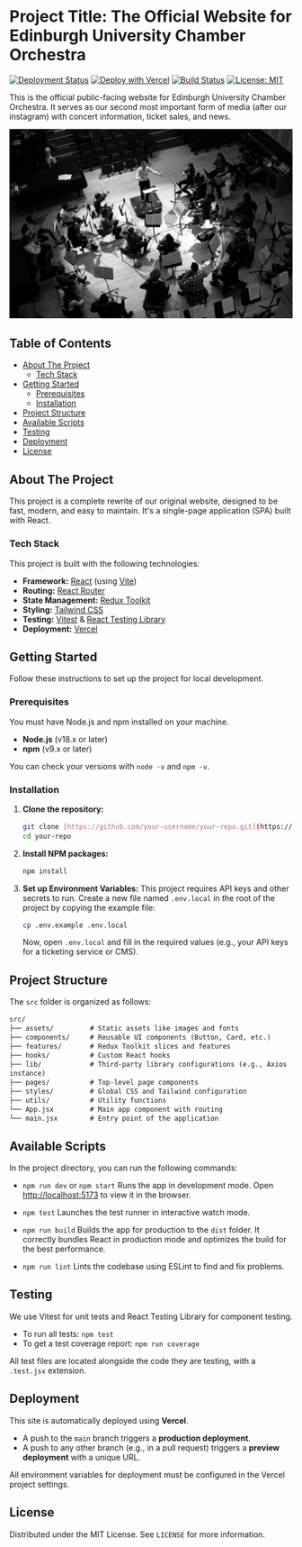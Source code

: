 # Project Title: The Official Website for Edinburgh University Chamber Orchestra

[![Deployment Status](https://img.shields.io/vercel/deployment/paolominhas/EUCO-Website/main?label=Vercel)](https://euco-website.vercel.app)
[![Deploy with Vercel](https://vercel.com/button)](https://vercel.com/new/clone?repository-url=https%3A%2F%2Fgithub.com%2Fpaolominhas%2FEUCO-Website)
[![Build Status](https://img.shields.io/github/actions/workflow/status/paolominhas/EUCO-Website/ci.yml?branch=main)](https://github.com/paolominhas/EUCO-Website/actions)
[![License: MIT](https://img.shields.io/badge/License-MIT-blue.svg)](https://opensource.org/licenses/MIT)

This is the official public-facing website for Edinburgh University Chamber Orchestra. It serves as our second most important form of media (after our instagram) with concert information, ticket sales, and news.

![A screenshot of the website homepage (25/09/25).](public/backgrounds/hero-photo.jpg)

## Table of Contents

- [About The Project](#about-the-project)
  - [Tech Stack](#tech-stack)
- [Getting Started](#getting-started)
  - [Prerequisites](#prerequisites)
  - [Installation](#installation)
- [Project Structure](#project-structure)
- [Available Scripts](#available-scripts)
- [Testing](#testing)
- [Deployment](#deployment)
- [License](#license)

## About The Project

This project is a complete rewrite of our original website, designed to be fast, modern, and easy to maintain. It's a single-page application (SPA) built with React.

### Tech Stack

This project is built with the following technologies:
* **Framework:** [React](https://reactjs.org/) (using [Vite](https://vitejs.dev/))
* **Routing:** [React Router](https://reactrouter.com/)
* **State Management:** [Redux Toolkit](https://redux-toolkit.js.org/)
* **Styling:** [Tailwind CSS](https://tailwindcss.com/)
* **Testing:** [Vitest](https://vitest.dev/) & [React Testing Library](https://testing-library.com/)
* **Deployment:** [Vercel](https://vercel.com/)

## Getting Started

Follow these instructions to set up the project for local development.

### Prerequisites

You must have Node.js and npm installed on your machine.
* **Node.js** (v18.x or later)
* **npm** (v9.x or later)

You can check your versions with `node -v` and `npm -v`.

### Installation

1.  **Clone the repository:**
    ```bash
    git clone [https://github.com/your-username/your-repo.git](https://github.com/your-username/your-repo.git)
    cd your-repo
    ```

2.  **Install NPM packages:**
    ```bash
    npm install
    ```

3.  **Set up Environment Variables:**
    This project requires API keys and other secrets to run.
    Create a new file named `.env.local` in the root of the project by copying the example file:
    ```bash
    cp .env.example .env.local
    ```
    Now, open `.env.local` and fill in the required values (e.g., your API keys for a ticketing service or CMS).

## Project Structure

The `src` folder is organized as follows:

```
src/
├── assets/         # Static assets like images and fonts
├── components/     # Reusable UI components (Button, Card, etc.)
├── features/       # Redux Toolkit slices and features
├── hooks/          # Custom React hooks
├── lib/            # Third-party library configurations (e.g., Axios instance)
├── pages/          # Top-level page components
├── styles/         # Global CSS and Tailwind configuration
├── utils/          # Utility functions
└── App.jsx         # Main app component with routing
└── main.jsx        # Entry point of the application
```

## Available Scripts

In the project directory, you can run the following commands:

-   `npm run dev` or `npm start`
    Runs the app in development mode. Open [http://localhost:5173](http://localhost:5173) to view it in the browser.

-   `npm test`
    Launches the test runner in interactive watch mode.

-   `npm run build`
    Builds the app for production to the `dist` folder. It correctly bundles React in production mode and optimizes the build for the best performance.

-   `npm run lint`
    Lints the codebase using ESLint to find and fix problems.

## Testing

We use Vitest for unit tests and React Testing Library for component testing.
* To run all tests: `npm test`
* To get a test coverage report: `npm run coverage`

All test files are located alongside the code they are testing, with a `.test.jsx` extension.

## Deployment

This site is automatically deployed using **Vercel**.
* A push to the `main` branch triggers a **production deployment**.
* A push to any other branch (e.g., in a pull request) triggers a **preview deployment** with a unique URL.

All environment variables for deployment must be configured in the Vercel project settings.

## License

Distributed under the MIT License. See `LICENSE` for more information.
